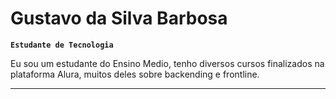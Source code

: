 # Gustavo da Silva Barbosa

**`Estudante de Tecnologia`**

Eu sou um estudante do Ensino Medio, tenho diversos cursos finalizados na plataforma Alura, muitos deles sobre backending e frontline.

---


#
<!--
<details>
 <summary><h3>👨‍💻 Gustavo's Coding Journey</h3></summary>
   em desenvolvimento
   --->

